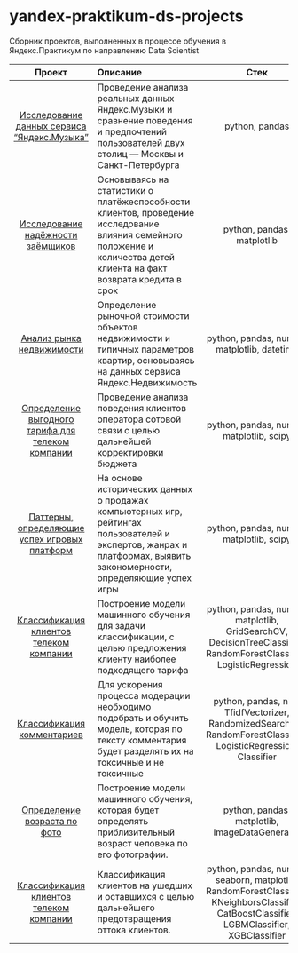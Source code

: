 # yandex-praktikum-ds-projects
Сборник проектов, выполненных в процессе обучения в Яндекс.Практикум по направлению Data Scientist

| Проект | Описание | Стек |
| :--------------------: | :--------------------- |:---------------------------:|
| [Исследование данных сервиса “Яндекс.Музыка”][4] | Проведение анализа реальных данных Яндекс.Музыки и сравнение поведения и предпочтений пользователей двух столиц — Москвы и Санкт-Петербурга | python, pandas |
| [Исследование надёжности заёмщиков][0] | Основываясь на статистики о платёжеспособности клиентов, проведение исследование влияния семейного положение и количества детей клиента на факт возврата кредита в срок | python, pandas, matplotlib |
| [Анализ рынка недвижимости][5] | Определение рыночной стоимости объектов недвижимости и типичных параметров квартир, основываясь на данных сервиса Яндекс.Недвижимость | python, pandas, numpy, matplotlib, datetime |
| [Определение выгодного тарифа для телеком компании][6] | Проведение анализа поведения клиентов оператора сотовой связи с целью дальнейшей корректировки бюджета | python, pandas, numpy, matplotlib, scipy |
| [Паттерны, определяющие успех игровых платформ][7] | На основе исторических данных о продажах компьютерных игр, рейтингах пользователей и экспертов, жанрах и платформах, выявить закономерности, определяющие успех игры | python, pandas, numpy, matplotlib, scipy |
| [Классификация клиентов телеком компании][8] | Построение модели машинного обучения для задачи классификации, с целью предложения клиенту наиболее подходящего тарифа | python, pandas, numpy, matplotlib, GridSearchCV, DecisionTreeClassifier, RandomForestClassifier, LogisticRegression |
| [Классификация комментариев][1] | Для ускорения процесса модерации необходимо подобрать и обучить модель, которая по тексту комментария будет разделять их на токсичные и не токсичные | python, pandas, nltk, TfidfVectorizer, RandomizedSearchCV, RandomForestClassifier, LogisticRegression, Classifier |
| [Определение возраста по фото][2] | Построение модели машинного обучения, которая будет определять приблизительный возраст человека по его фотографии. | python, pandas, matplotlib, ImageDataGenerator |
| [Классификация клиентов телеком компании][3] | Классификация клиентов на ушедших и оставшихся с целью дальнейшего предотвращения оттока клиентов. | python, pandas, numpy, seaborn, matplotlib, RandomForestClassifier, KNeighborsClassifier, CatBoostClassifier, LGBMClassifier, XGBClassifier |

[0]: https://github.com/ElizavetaKondratenko/yandex-praktikum-ds-projects/tree/main/02-%D0%B8%D1%81%D1%81%D0%BB%D0%B5%D0%B4%D0%BE%D0%B2%D0%B0%D0%BD%D0%B8%D0%B5-%D0%BD%D0%B0%D0%B4%D0%B5%D0%B6%D0%BD%D0%BE%D1%81%D1%82%D0%B8-%D0%B7%D0%B0%D0%B5%D0%BC%D1%89%D0%B8%D0%BA%D0%BE%D0%B2
[1]: https://github.com/ElizavetaKondratenko/yandex-praktikum-ds-projects/tree/main/13-%D0%BA%D0%BB%D0%B0%D1%81%D1%81%D0%B8%D1%84%D0%B8%D0%BA%D0%B0%D1%86%D0%B8%D1%8F-%D0%BA%D0%BE%D0%BC%D0%BC%D0%B5%D0%BD%D1%82%D0%B0%D1%80%D0%B8%D0%B5%D0%B2
[2]: https://github.com/ElizavetaKondratenko/yandex-praktikum-ds-projects/tree/main/15-%D0%BE%D0%BF%D1%80%D0%B5%D0%B4%D0%B5%D0%BB%D0%B5%D0%BD%D0%B8%D0%B5-%D0%B2%D0%BE%D0%B7%D1%80%D0%B0%D1%81%D1%82%D0%B0-%D0%BF%D0%BE-%D1%84%D0%BE%D1%82%D0%BE
[3]: https://github.com/ElizavetaKondratenko/yandex-praktikum-ds-projects/tree/main/16-%D0%BA%D0%BB%D0%B0%D1%81%D1%81%D0%B8%D1%84%D0%B8%D0%BA%D0%B0%D1%86%D0%B8%D1%8F-%D0%BA%D0%BB%D0%B8%D0%B5%D0%BD%D1%82%D0%BE%D0%B2-%D1%82%D0%B5%D0%BB%D0%B5%D0%BA%D0%BE%D0%BC-%D0%BA%D0%BE%D0%BC%D0%BF%D0%B0%D0%BD%D0%B8%D0%B8
[4]: https://github.com/ElizavetaKondratenko/yandex-praktikum-ds-projects/tree/main/01-%D1%8F%D0%BD%D0%B4%D0%B5%D0%BA%D1%81-%D0%BC%D1%83%D0%B7%D1%8B%D0%BA%D0%B0
[5]: https://github.com/ElizavetaKondratenko/yandex-praktikum-ds-projects/tree/main/03-%D0%B0%D0%BD%D0%B0%D0%BB%D0%B8%D0%B7-%D1%80%D1%8B%D0%BD%D0%BA%D0%B0-%D0%BD%D0%B5%D0%B4%D0%B2%D0%B8%D0%B6%D0%B8%D0%BC%D0%BE%D1%81%D1%82%D0%B8
[6]: https://github.com/ElizavetaKondratenko/yandex-praktikum-ds-projects/tree/main/04-%D0%BE%D0%BF%D1%80%D0%B5%D0%B4%D0%B5%D0%BB%D0%B5%D0%BD%D0%B8%D0%B5-%D0%B2%D1%8B%D0%B3%D0%BE%D0%B4%D0%BD%D0%BE%D0%B3%D0%BE-%D1%82%D0%B0%D1%80%D0%B8%D1%84%D0%B0-%D0%B4%D0%BB%D1%8F-%D1%82%D0%B5%D0%BB%D0%B5%D0%BA%D0%BE%D0%BC-%D0%BA%D0%BE%D0%BC%D0%BF%D0%B0%D0%BD%D0%B8%D0%B8
[7]: https://github.com/ElizavetaKondratenko/yandex-praktikum-ds-projects/tree/main/05-%D0%BF%D0%B0%D1%82%D1%82%D0%B5%D1%80%D0%BD%D1%8B-%D0%BE%D0%BF%D1%80%D0%B5%D0%B4%D0%B5%D0%BB%D1%8F%D1%8E%D1%89%D0%B8%D0%B5-%D1%83%D1%81%D0%BF%D0%B5%D1%85-%D0%B8%D0%B3%D1%80%D0%BE%D0%B2%D1%8B%D1%85-%D0%BF%D0%BB%D0%B0%D1%82%D1%84%D0%BE%D1%80%D0%BC
[8]: https://github.com/ElizavetaKondratenko/yandex-praktikum-ds-projects/tree/main/06-%D0%BA%D0%BB%D0%B0%D1%81%D1%81%D0%B8%D1%84%D0%B8%D0%BA%D0%B0%D1%86%D0%B8%D1%8F-%D0%BA%D0%BB%D0%B8%D0%B5%D0%BD%D1%82%D0%BE%D0%B2-%D1%82%D0%B5%D0%BB%D0%B5%D0%BA%D0%BE%D0%BC-%D0%BA%D0%BE%D0%BC%D0%BF%D0%B0%D0%BD%D0%B8%D0%B8
[9]:
[10]:
[11]:
[12]:
[13]:
[14]:
[15]:
[16]:
